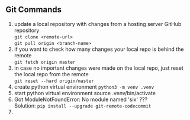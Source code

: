 ## Git Commands
1. update a local repository with changes from a hosting server GitHub repository   
   ```git clone <remote-url>```   
   ```git pull origin <branch-name>```
2. if you want to check how many changes your local repo is behind the remote   
   ```git fetch origin master```
3. in case no important changes were made on the local repo, just reset the local repo from the remote   
   ```git reset --hard origin/master```
5. create python virtual environment
   ```python3 -m venv .venv```
6. start python virtual environment
   source .venv/bin/activate
7. Got ModuleNotFoundError: No module named 'six' ???   
   Solution: ```pip install --upgrade git-remote-codecommit```
9. 
